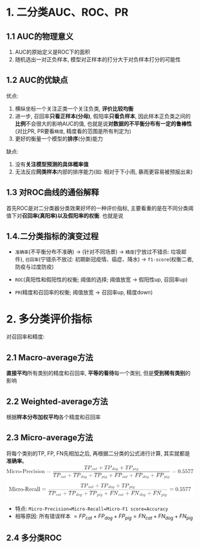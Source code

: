 # 1. 二分类AUC、ROC、PR
## 1.1 AUC的物理意义
1. AUC的原始定义是ROC下的面积
2. 随机选出一对正负样本, 模型对正样本的打分大于对负样本打分的可能性

## 1.2 AUC的优缺点
优点:
1. 横纵坐标一个关注正类一个关注负类, **评价比较均衡**
2. 进一步, 召回率**只看正样本(分母)**, 假阳率**只看负样本**, 因此样本正负类之间的**比例**不会很大的影响AUC的值, 也就是说**对数据的不平衡分布有一定的鲁棒性**(对比PR, PR要看`精度`, 精度看的范围是所有判定为)
3. 更好的衡量一个模型的**排序**(分类)能力

缺点:
1. 没有**关注模型预测的具体概率值**
2. 无法反应**同类样本**内部的排序能力(如: 相对于下小雨, 暴雨更容易被预报出来)

## 1.3 对ROC曲线的通俗解释
首先ROC是对二分类器分类效果好坏的一种评价指标, 主要看重的是在不同分类阈值下对**召回率(真阳率)以及假阳率的权衡**. 也就是说


## 1.4.二分类指标的演变过程

* `准确率`(不平衡分布不准确) -> (针对不同场景) -> `精度`(宁放过不错杀: 垃圾邮件), `召回率`(宁错杀不放过: 初期新冠疫情、癌症、降水) -> `f1-score`(权衡二者, 防疫与过度防疫)

* `ROC`(真阳性和假阳性的权衡; 阈值的选择; 阈值放宽 -> 假阳性up, 召回率up)

* `PR`(精度和召回率的权衡; 阈值放宽 -> 召回率up, 精度down)

# 2. 多分类评价指标
对召回率和精度:
## 2.1 Macro-average方法
**直接平均**所有类别的精度和召回率, **平等的看待**每一个类别, 但是**受到稀有类别**的影响
## 2.2 Weighted-average方法
根据**样本分布加权平均**各个精度和召回率
## 2.3 Micro-average方法
将每个类别的TP, FP, FN先相加之后, 再根据二分类的公式进行计算, 其实就都是**准确率**。
![](figures/2022-12-06-15-50-33.png)
* 特点: `Micro-Precision=Micro-Recall=Micro-F1 score=Accuracy`
* 相等原因: 所有错误样本 $= FP_{cat} + FP_{dog} + FP_{pig} = FN_{cat} + FN_{dog} + FN_{pig}$

## 2.4 多分类ROC